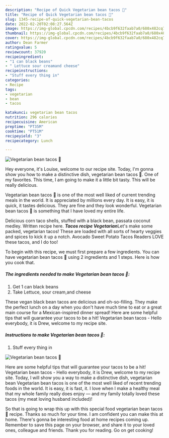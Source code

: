 ```yaml
---
description: "Recipe of Quick Vegetarian bean tacos 🌮"
title: "Recipe of Quick Vegetarian bean tacos 🌮"
slug: 1345-recipe-of-quick-vegetarian-bean-tacos
date: 2022-02-20T02:08:27.564Z
image: https://img-global.cpcdn.com/recipes/4bcb9f632faab7a0/680x482cq70/vegetarian-bean-tacos-recipe-main-photo.jpg
thumbnail: https://img-global.cpcdn.com/recipes/4bcb9f632faab7a0/680x482cq70/vegetarian-bean-tacos-recipe-main-photo.jpg
cover: https://img-global.cpcdn.com/recipes/4bcb9f632faab7a0/680x482cq70/vegetarian-bean-tacos-recipe-main-photo.jpg
author: Dean Farmer
ratingvalue: 5
reviewcount: 37920
recipeingredient:
- "1 can black beans"
- " Lettuce sour creamand cheese"
recipeinstructions:
- "Stuff every thing in"
categories:
- Recipe
tags:
- vegetarian
- bean
- tacos

katakunci: vegetarian bean tacos 
nutrition: 296 calories
recipecuisine: American
preptime: "PT35M"
cooktime: "PT51M"
recipeyield: "3"
recipecategory: Lunch

---
```



![Vegetarian bean tacos 🌮](https://img-global.cpcdn.com/recipes/4bcb9f632faab7a0/680x482cq70/vegetarian-bean-tacos-recipe-main-photo.jpg)

Hey everyone, it's Louise, welcome to our recipe site. Today, I'm gonna show you how to make a distinctive dish, vegetarian bean tacos 🌮. One of my favorites. This time, I am going to make it a little bit tasty. This will be really delicious.

Vegetarian bean tacos 🌮 is one of the most well liked of current trending meals in the world. It is appreciated by millions every day. It is easy, it is quick, it tastes delicious. They are fine and they look wonderful. Vegetarian bean tacos 🌮 is something that I have loved my entire life.

Delicious corn taco shells, stuffed with a black bean, passata coconut medley. Written recipe here. ***Tacos recipe Vegetarian***Let&#39;s make some packed, vegetarian tacos! These are loaded with all sorts of hearty veggies and spices to kick it up a notch. Avocado Sweet Potato Tacos Readers LOVE these tacos, and I do too!


To begin with this recipe, we must first prepare a few ingredients. You can have vegetarian bean tacos 🌮 using 2 ingredients and 1 steps. Here is how you cook that.

<!--inarticleads1-->

##### The ingredients needed to make Vegetarian bean tacos 🌮:

1. Get 1 can black beans
1. Take  Lettuce, sour cream,and cheese


These vegan black bean tacos are delicious and oh-so-filling. They make the perfect lunch on a day when you don&#39;t have much time to eat or a great main course for a Mexican-inspired dinner spread! Here are some helpful tips that will guarantee your tacos to be a hit! Vegetarian bean tacos - Hello everybody, it is Drew, welcome to my recipe site. 

<!--inarticleads2-->

##### Instructions to make Vegetarian bean tacos 🌮:

1. Stuff every thing in
<img src="https://img-global.cpcdn.com/steps/3de422cbb5a62ac4/160x128cq70/vegetarian-bean-tacos-recipe-step-1-photo.jpg" alt="Vegetarian bean tacos 🌮">

Here are some helpful tips that will guarantee your tacos to be a hit! Vegetarian bean tacos - Hello everybody, it is Drew, welcome to my recipe site. Today, I will show you a way to make a distinctive dish, vegetarian bean Vegetarian bean tacos is one of the most well liked of recent trending foods in the world. It is easy, it is fast, it. I love when I make a healthy meal that my whole family really does enjoy — and my family totally loved these tacos (my meat loving husband included)! 

So that is going to wrap this up with this special food vegetarian bean tacos 🌮 recipe. Thanks so much for your time. I am confident you can make this at home. There's gonna be interesting food at home recipes coming up. Remember to save this page on your browser, and share it to your loved ones, colleague and friends. Thank you for reading. Go on get cooking!
